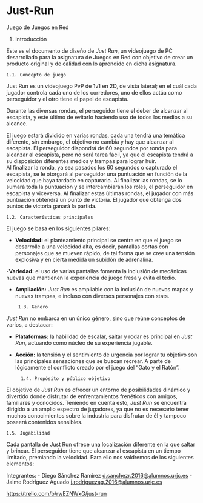 # Just-Run  
Juego de Juegos en Red  

 1. Introducción

Este es el documento de diseño de _Just Run_, un videojuego de PC desarrollado para la asignatura de Juegos en Red con objetivo de crear un producto original y de calidad con lo aprendido en dicha asignatura.

	1.1. Concepto de juego


Just Run es un videojuego PvP de 1v1 en 2D, de vista lateral; en el cuál cada jugador controla cada uno de los corredores, 
uno de ellos actúa como perseguidor y el otro tiene el papel de escapista. 

Durante las diversas rondas, el perseguidor tiene el deber de alcanzar al escapista, y este último 
de evitarlo haciendo uso de todos los medios a su alcance.

El juego estará dividido en varias rondas, cada una tendrá una temática diferente, sin embargo, el objetivo no cambia y hay
que alcanzar al escapista. El perseguidor dispondrá de 60 segundos por ronda para alcanzar al escapista, pero no será tarea fácil,
ya que el escapista tendrá a su disposición diferentes medios y trampas para lograr huir.  
Al finalizar la ronda, ya sea pasados los 60 segundos o capturado el escapista, se le otorgará al perseguidor una puntuación en 
función de la velocidad que haya tardado en capturarlo. Al finalizar las rondas, se lo sumará toda la puntuación y se intercambiarán
los roles, el perseguidor en escapista y viceversa.
Al finalizar estas últimas rondas, el jugador con más puntuación obtendrá un punto de victoria. El jugador que obtenga dos puntos
de victoria ganará la partida.

	1.2. Características principales

El juego se basa en los siguientes pilares:

 - **Velocidad:** el planteamiento principal se centra en que el juego se desarrolle a una velocidad alta, es decir, pantallas cortas con personajes que se mueven rápido, de tal forma que se cree una tensión explosiva y en cierta medida un subidón de adrenalina.

 -**Variedad:** el uso de varias pantallas fomenta la inclusión de mecánicas nuevas que mantienen la experiencia de juego fresa y evita el tedio.
 
 - **Ampliación:** _Just Run_ es ampliable con la inclusión de nuevos mapas y nuevas trampas, e incluso con diversos personajes con stats.

		1.3. Género
_Just Run_ no embarca en un único género, sino que reúne conceptos de varios, a destacar:

- **Plataformas:** la habilidad de escalar, saltar y rodar es principal en _Just Run_, actuando como núcleo de su experiencia jugable.

- **Acción:** la tensión y el sentimiento de urgencia por lograr tu objetivo son las principales sensaciones que se buscan recrear. A parte de lógicamente el conflicto creado por el juego del “Gato y el Ratón”.

		1.4. Propósito y público objetivo
El objetivo de _Just Run_ es ofrecer un entorno de posibilidades dinámico y divertido donde disfrutar de enfrentamientos frenéticos con amigos, familiares y conocidos. Teniendo en cuenta esto, _Just Run_ se encuentra dirigido a un amplio espectro de jugadores, ya que no es necesario tener muchos conocimientos sobre la industria para disfrutar de él y tampoco poseerá contenidos sensibles.

	1.5. Jugabilidad

Cada pantalla de Just Run ofrece una localización diferente en la que saltar y brincar. El perseguidor tiene que alcanzar al escapista en un tiempo limitado, premiando la velocidad. Para ello nos valdremos de los siguientes elementos:


Integrantes:
        - Diego Sánchez Ramírez                 d.sanchezr.2016@alumnos.urjc.es
        - Jaime Rodríguez Aguado                j.rodriguezag.2016@alumnos.urjc.es
        
https://trello.com/b/rwEZNWxG/just-run
